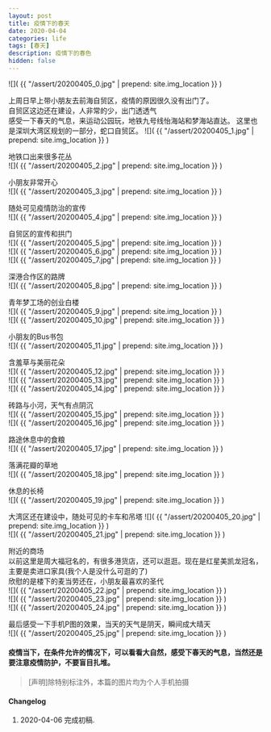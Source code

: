 ```yaml
---
layout: post
title: 疫情下的春天
date: 2020-04-04
categories: life
tags: [春天]
description: 疫情下的春色
hidden: false
---
```



![](  {{ "/assert/20200405_0.jpg" | prepend: site.img_location }}  )  

上周日早上带小朋友去前海自贸区，疫情的原因很久没有出门了。  
自贸区这边还在建设，人非常的少，出门透透气  
感受一下春天的气息，来运动公园玩，地铁九号线怡海站和梦海站直达。
这里也是深圳大湾区规划的一部分，蛇口自贸区。
![](  {{ "/assert/20200405_1.jpg" | prepend: site.img_location }}  )  

地铁口出来很多花丛  
![](  {{ "/assert/20200405_2.jpg" | prepend: site.img_location }}  )  

小朋友非常开心  
![](  {{ "/assert/20200405_3.jpg" | prepend: site.img_location }}  )  

随处可见疫情防治的宣传  
![](  {{ "/assert/20200405_4.jpg" | prepend: site.img_location }}  )  

自贸区的宣传和拱门  
![](  {{ "/assert/20200405_5.jpg" | prepend: site.img_location }}  )  
![](  {{ "/assert/20200405_6.jpg" | prepend: site.img_location }}  )  
![](  {{ "/assert/20200405_7.jpg" | prepend: site.img_location }}  )  

深港合作区的路牌  
![](  {{ "/assert/20200405_8.jpg" | prepend: site.img_location }}  )  

青年梦工场的创业白楼  
![](  {{ "/assert/20200405_9.jpg" | prepend: site.img_location }}  )  
![](  {{ "/assert/20200405_10.jpg" | prepend: site.img_location }}  )  

小朋友的Bus书包  
![](  {{ "/assert/20200405_11.jpg" | prepend: site.img_location }}  )  

含羞草与美丽花朵  
![](  {{ "/assert/20200405_12.jpg" | prepend: site.img_location }}  )  
![](  {{ "/assert/20200405_13.jpg" | prepend: site.img_location }}  )  
![](  {{ "/assert/20200405_14.jpg" | prepend: site.img_location }}  )  

砖路与小河，天气有点阴沉  
![](  {{ "/assert/20200405_15.jpg" | prepend: site.img_location }}  )  
![](  {{ "/assert/20200405_16.jpg" | prepend: site.img_location }}  )  

路途休息中的食粮  
![](  {{ "/assert/20200405_17.jpg" | prepend: site.img_location }}  )  

落满花瓣的草地  
![](  {{ "/assert/20200405_18.jpg" | prepend: site.img_location }}  )  

休息的长椅  
![](  {{ "/assert/20200405_19.jpg" | prepend: site.img_location }}  )  

大湾区还在建设中，随处可见的卡车和吊塔
![](  {{ "/assert/20200405_20.jpg" | prepend: site.img_location }}  )  
![](  {{ "/assert/20200405_21.jpg" | prepend: site.img_location }}  )  

附近的商场  
以前这里是周大福冠名的，有很多港货店，还可以逛逛。现在是红星美凯龙冠名，主要是卖进口家具(我个人是没什么可逛的了)  
欣慰的是楼下的麦当劳还在，小朋友最喜欢的圣代  
![](  {{ "/assert/20200405_22.jpg" | prepend: site.img_location }}  )  
![](  {{ "/assert/20200405_23.jpg" | prepend: site.img_location }}  )  
![](  {{ "/assert/20200405_24.jpg" | prepend: site.img_location }}  )  


最后感受一下手机P图的效果，当天的天气是阴天，瞬间成大晴天  
![](  {{ "/assert/20200405_25.jpg" | prepend: site.img_location }}  )  

#### 疫情当下，在条件允许的情况下，可以看看大自然，感受下春天的气息，当然还是要注意疫情防护，不要盲目扎堆。  

> [声明]除特别标注外，本篇的图片均为个人手机拍摄

#### Changelog
1. 2020-04-06  完成初稿.
